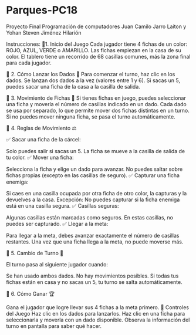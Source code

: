 # Parques-PC18
Proyecto Final Programación de computadores
Juan Camilo Jarro Laiton y
Yohan Steven Jiménez Hilarión

Instrucciones:
🔹1. Inicio del Juego
Cada jugador tiene 4 fichas de un color: ROJO, AZUL, VERDE o AMARILLO.
Las fichas empiezan en la casa de su color.
El tablero tiene un recorrido de 68 casillas comunes, más la zona final para cada jugador.

🔹 2. Cómo Lanzar los Dados 🎲
Para comenzar el turno, haz clic en los dados.
Se lanzan dos dados a la vez (valores entre 1 y 6).
Si sacas un 5, puedes sacar una ficha de la casa a la casilla de salida.

🔹 3. Movimiento de Fichas 🏃
Si tienes fichas en juego, puedes seleccionar una ficha y moverla el número de casillas indicado en un dado.
Cada dado se usa por separado, lo que permite mover dos fichas distintas en un turno.
Si no puedes mover ninguna ficha, se pasa el turno automáticamente.

🔹 4. Reglas de Movimiento ⚖️

✅ Sacar una ficha de la cárcel:

Solo puedes salir si sacas un 5.
La ficha se mueve a la casilla de salida de tu color.
✅ Mover una ficha:

Selecciona la ficha y elige un dado para avanzar.
No puedes saltar sobre fichas propias (excepto en las casillas de seguro).
✅ Capturar una ficha enemiga:

Si caes en una casilla ocupada por otra ficha de otro color, la capturas y la devuelves a la casa.
Excepción: No puedes capturar si la ficha enemiga está en una casilla segura.
✅ Casillas seguras:

Algunas casillas están marcadas como seguros.
En estas casillas, no puedes ser capturado.
✅ Llegar a la meta:

Para llegar a la meta, debes avanzar exactamente el número de casillas restantes.
Una vez que una ficha llega a la meta, no puede moverse más.

🔹 5. Cambio de Turno 🔄

El turno pasa al siguiente jugador cuando:

Se han usado ambos dados.
No hay movimientos posibles.
Si todas tus fichas están en casa y no sacas un 5, tu turno se salta automáticamente.

🔹 6. Cómo Ganar 🏆

Gana el jugador que logre llevar sus 4 fichas a la meta primero.
🎲 Controles del Juego
Haz clic en los dados para lanzarlos.
Haz clic en una ficha para seleccionarla y moverla con un dado disponible.
Observa la información del turno en pantalla para saber qué hacer.
